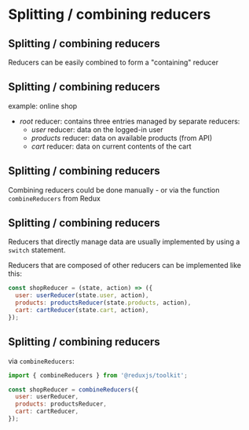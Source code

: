 # Splitting / combining reducers

## Splitting / combining reducers

Reducers can be easily combined to form a "containing" reducer

## Splitting / combining reducers

example: online shop

- _root_ reducer: contains three entries managed by separate reducers:
  - _user_ reducer: data on the logged-in user
  - _products_ reducer: data on available products (from API)
  - _cart_ reducer: data on current contents of the cart

## Splitting / combining reducers

Combining reducers could be done manually - or via the function `combineReducers` from Redux

## Splitting / combining reducers

Reducers that directly manage data are usually implemented by using a `switch` statement.

Reducers that are composed of other reducers can be implemented like this:

```js
const shopReducer = (state, action) => ({
  user: userReducer(state.user, action),
  products: productsReducer(state.products, action),
  cart: cartReducer(state.cart, action),
});
```

## Splitting / combining reducers

via `combineReducers`:

```js
import { combineReducers } from '@reduxjs/toolkit';

const shopReducer = combineReducers({
  user: userReducer,
  products: productsReducer,
  cart: cartReducer,
});
```

